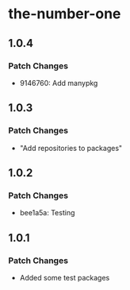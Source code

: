 # the-number-one

## 1.0.4

### Patch Changes

- 9146760: Add manypkg

## 1.0.3

### Patch Changes

- "Add repositories to packages"

## 1.0.2

### Patch Changes

- bee1a5a: Testing

## 1.0.1

### Patch Changes

- Added some test packages
